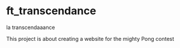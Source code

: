 # ft_transcendance
la transcendaaance

This project is about creating a website for the mighty Pong contest
